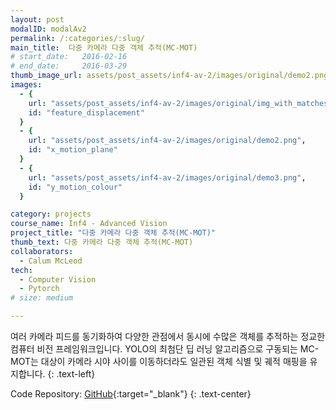 ```yaml
---
layout: post
modalID: modalAv2
permalink: /:categories/:slug/
main_title:  다중 카메라 다중 객체 추적(MC-MOT)
# start_date:   2016-02-16
# end_date:     2016-03-29
thumb_image_url: assets/post_assets/inf4-av-2/images/original/demo2.png
images:
  - {
    url: "assets/post_assets/inf4-av-2/images/original/img_with_matches.png",
    id: "feature_displacement"
  }
  - {
    url: "assets/post_assets/inf4-av-2/images/original/demo2.png",
    id: "x_motion_plane"
  }
  - {
    url: "assets/post_assets/inf4-av-2/images/original/demo3.png",
    id: "y_motion_colour"
  }

category: projects
course_name: Inf4 - Advanced Vision
project_title: "다중 카메라 다중 객체 추적(MC-MOT)"
thumb_text: 다중 카메라 다중 객체 추적(MC-MOT)
collaborators:
  - Calum McLeod
tech:
  - Computer Vision
  - Pytorch
# size: medium

---
```


<div class="post-content-markdown">

여러 카메라 피드를 동기화하여 다양한 관점에서 동시에 수많은 객체를 추적하는 정교한 컴퓨터 비전 프레임워크입니다. 
YOLO의 최첨단 딥 러닝 알고리즘으로 구동되는 MC-MOT는 대상이 카메라 시야 사이를 이동하더라도 일관된 객체 식별 및 궤적 매핑을 유지합니다.
{: .text-left}

Code Repository: [GitHub](https://github.com/Harry-KIT){:target="_blank"}
{: .text-center}

</div>
